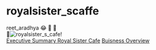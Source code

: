 # royalsister_scaffe
reet_aradhya
😂 🥑 🦒  
📇![royalsister_s_cafe!](/assets/images/san-juan-mountains.jpg "Buisnessplan")  
[Executive Summary Royal Sister Cafe](/.github/executivesummary_royalsister_s_cafe.md)
[Buisness Overview](/.github/buisnessoverview_royalsister_s_cafe.md)
